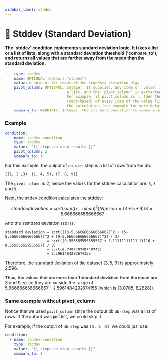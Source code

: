 ```yaml
---
sidebar_label: stddev
---
```


# 🎯 Stddev (Standard Deviation)

#### The 'stddev' condition implements standard deviation logic. It takes a list or a list of lists, along with a standard deviation threshold ('compare_to'), and returns all values that are farther away from the mean than the standard deviation.
```yaml
-   type: stddev
    name: OPTIONAL (default "stddev")
    value: REQUIRED. The input of the standard deviation algo.
    pivot_column: OPTIONAL. Integer. If supplied, any item of `value` is threatened as
                            a list, and the `pivot_column` is extracted from any item.
                            For example, if pivot_column is 1, then the second column
                            (zero-based) of every item of the value list is used for
                            the calculation (see example for more details)
    compare_to: REQUIRED. Integer. The standard deviation to compare against.
```
### Example
```yaml
condition:
  - name: stddev-condition
    type: stddev
    value:  "{{ steps.db-step.results }}"
    pivot_column: 2
    compare_to: 1
```
For this example, the output of `db-step` step is a list of rows from the db:

`[(1, 2 ,3), (1, 4, 5), (7, 8, 9)]`

The `pivot_column` is 2, hence the values for the stddev calculation are:
`3`, `5` and `9`.

Next, the sttdev condition calculates the stddev:
```math
standard deviation = sqrt(sum((x - mean)^2) / N)
mean = (3 + 5 + 9) / 3 = 5.666666666666667
```

And the standard deviation (sd) is:
```
standard deviation = sqrt(((3-5.666666666666667)^2 + (5-5.666666666666667)^2 + (9-5.666666666666667)^2) / 3)
                   = sqrt((9.555555555555557 + 0.11111111111111116 + 9.555555555555557) / 3)
                   = sqrt(6.740740740740742)
                   = 2.5961484292674155
```

Therefore, the standard deviation of the dataset [3, 5, 9] is approximately 2.596.

Thus, the values that are more than 1 standard deviation from the mean are 3 and 9, since they are outside the range of 5.666666666666667+-2.5961484292674155 (which is [3.0705, 8.2628]).

### Same example without pivot_column
Notice that we used `pivot_column` since the output db `db-step` was a list of rows.
If the output was just list, we could skip it.

For example, if the output of `db-step` was `(3, 5 ,9)`, we could just use:
```yaml
condition:
  - name: stddev-condition
    type: stddev
    value:  "{{ steps.db-step.results }}"
    compare_to: 1
```
